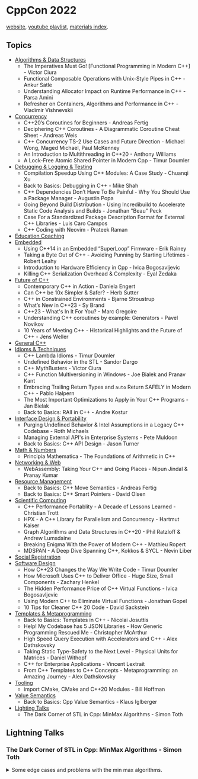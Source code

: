 <!--
ignore these words in spell check for this file
// cSpell:ignore
-->

# CppCon 2022

[website](https://cppcon.org/), [youtube playlist](https://www.youtube.com/playlist?list=PLHTh1InhhwT6c2JNtUiJkaH8YRqzhU7Ag), [materials index](https://github.com/CppCon/CppCon2022).

## Topics

- [Algorithms & Data Structures](Algorithms%20&%20Data%20Structures.md)
  - The Imperatives Must Go! [Functional Programming in Modern C++] - Victor Ciura
  - Functional Composable Operations with Unix-Style Pipes in C++ - Ankur Satle
  - Understanding Allocator Impact on Runtime Performance in C++ - Parsa Amini
  - Refresher on Containers, Algorithms and Performance in C++ - Vladimir Vishnevskii
- [Concurrency](Concurrency.md)
  - C++20’s Coroutines for Beginners - Andreas Fertig
  - Deciphering C++ Coroutines - A Diagrammatic Coroutine Cheat Sheet - Andreas Weis
  - C++ Concurrency TS-2 Use Cases and Future Direction - Michael Wong, Maged Michael, Paul McKenney
  - An Introduction to Multithreading in C++20 - Anthony Williams
  - A Lock-Free Atomic Shared Pointer in Modern Cpp - Timur Doumler
- [Debugging & Logging & Testing](Debugging%20&%20Logging%20&%20Testing.md)
  - Compilation Speedup Using C++ Modules: A Case Study - Chuanqi Xu
  - Back to Basics: Debugging in C++ - Mike Shah
  - C++ Dependencies Don’t Have To Be Painful - Why You Should Use a Package Manager - Augustin Popa
  - Going Beyond Build Distribution - Using Incredibuild to Accelerate Static Code Analysis and Builds - Jonathan "Beau" Peck
  - Case For a Standardized Package Description Format for External C++ Libraries - Luis Caro Campos
  - C++ Coding with Neovim - Prateek Raman
- [Education Coaching](Education%20Coaching.md)
- [Embedded](Embedded.md)
  - Using C++14 in an Embedded “SuperLoop” Firmware - Erik Rainey
  - Taking a Byte Out of C++ - Avoiding Punning by Starting Lifetimes - Robert Leahy
  - Introduction to Hardware Efficiency in Cpp - Ivica Bogosavljevic
  - Killing C++ Serialization Overhead & Complexity - Eyal Zedaka
- [Future of C++](Future%20of%20C++.md)
  - Contemporary C++ in Action - Daniela Engert
  - Can C++ be 10x Simpler & Safer? - Herb Sutter
  - C++ in Constrained Environments - Bjarne Stroustrup
  - What’s New in C++23 - Sy Brand
  - C++23 - What's In It For You? - Marc Gregoire
  - Understanding C++ coroutines by example: Generators - Pavel Novikov
  - 10 Years of Meeting C++ - Historical Highlights and the Future of C++ - Jens Weller
- [General C++](General%20C++.md)
- [Idioms & Techniques](Idioms%20&%20Techniques.md)
  - C++ Lambda Idioms - Timur Doumler
  - Undefined Behavior in the STL - Sandor Dargo
  - C++ MythBusters - Victor Ciura
  - C++ Function Multiversioning in Windows - Joe Bialek and Pranav Kant
  - Embracing Trailing Return Types and `auto` Return SAFELY in Modern C++ - Pablo Halpern
  - The Most Important Optimizations to Apply in Your C++ Programs - Jan Bielak
  - Back to Basics: RAII in C++ - Andre Kostur
- [Interface Design & Portability](Interface%20Design%20&%20Portability.md)
  - Purging Undefined Behavior & Intel Assumptions in a Legacy C++ Codebase - Roth Michaels
  - Managing External API's in Enterprise Systems - Pete Muldoon
  - Back to Basics: C++ API Design - Jason Turner
- [Math & Numbers](Math%20&%20Numbers.md)
  - Principia Mathematica - The Foundations of Arithmetic in C++
- [Networking & Web](Networking%20&%20Web.md)
  - WebAssembly: Taking Your C++ and Going Places - Nipun Jindal & Pranay Kumar
- [Resource Management](Resource%20Management.md)
  - Back to Basics: C++ Move Semantics - Andreas Fertig
  - Back to Basics: C++ Smart Pointers - David Olsen
- [Scientific Computing](Scientific%20Computing.md)
  - C++ Performance Portablity - A Decade of Lessons Learned - Christian Trott
  - HPX - A C++ Library for Parallelism and Concurrency - Hartmut Kaiser
  - Graph Algorithms and Data Structures in C++20 - Phil Ratzloff & Andrew Lumsdaine
  - Breaking Enigma With the Power of Modern C++ - Mathieu Ropert
  - MDSPAN - A Deep Dive Spanning C++, Kokkos & SYCL - Nevin Liber
- [Social Registration](Social%20Registration.md)
- [Software Design](Software%20Design.md)
  - How C++23 Changes the Way We Write Code - Timur Doumler
  - How Microsoft Uses C++ to Deliver Office - Huge Size, Small Components - Zachary Henkel
  - The Hidden Performance Price of C++ Virtual Functions - Ivica Bogosavljevic
  - Using Modern C++ to Eliminate Virtual Functions - Jonathan Gopel
  - 10 Tips for Cleaner C++ 20 Code - David Sackstein
- [Templates & Metaprogramming](Templates%20&%20Metaprogramming.md)
  - Back to Basics: Templates in C++ - Nicolai Josuttis
  - Help! My Codebase has 5 JSON Libraries - How Generic Programming Rescued Me - Christopher McArthur
  - High Speed Query Execution with Accelerators and C++ - Alex Dathskovsky
  - Taking Static Type-Safety to the Next Level - Physical Units for Matrices - Daniel Withopf
  - C++ for Enterprise Applications - Vincent Lextrait
  - From C++ Templates to C++ Concepts - Metaprogramming: an Amazing Journey - Alex Dathskovsky
- [Tooling](Tooling.md)
  - import CMake, CMake and C++20 Modules - Bill Hoffman
- [Value Semantics](Value%20Semantics.md)
  - Back to Basics: Cpp Value Semantics - Klaus Iglberger
- [Lighting Talks](#lightning-talks)
  - The Dark Corner of STL in Cpp: MinMax Algorithms - Simon Toth

## Lightning Talks

### The Dark Corner of STL in Cpp: MinMax Algorithms - Simon Toth

<details>
<summary>
Some edge cases and problems with the min max algorithms.
</summary>

[The Dark Corner of STL in Cpp: MinMax Algorithms](https://youtu.be/jBeTvNgW25M), [slides](https://github.com/HappyCerberus/cppcon22-talk).

Free book about standard C++ algorithms available on github.

why are the min/max algorithms so hard? aren't they simple?

```cpp
auto min = std::min(1,2); // 1
auto max = std::max(1,2); // 2
auto clamped = std::clamp(0,1,2); //1, value, min, max
auto minmax = std::minmax(1,2);
```

but if we look at the templates, we see that minmax returns a pair.

```cpp
template<class T>
const T& min(const T& a, const T& b);

template<class T>
const T& max(const T& a, const T& b);

template<class T>
const T& clamp(const T& v,const T& lo, const T& hi);

template<class T>
std::pair<const T&, const T&> min(const T& a, const T& b);
```

so if we write the code we get references to temporary elements, auto type deduction doesn't deduce reference type.

```cpp
std::pair<const int&, const int&> minMax =std::minmax(1,2);
const int& min = std::min(1,2); // min is a dangling reference

auto [x,y] = std::minmax(1,2); // still dangling
std::pair<int,int> a = std::minmax(1,2); // this is ok.
```

to find this behavior, we need to run an address sanitizer.

there are some variants of the min max algorithms, the c++20 range versions behave the same.

c++14 has variant that take an initializer list, which return by value and not by reference.

```cpp
auto x = std::min({1,2});
// ok, decltype(x) => int

auto pair = std::minmax({1,2});
// ok, decltype(pair) => std::pair<int, int>

const int &z = std::max({1,2});
// ok, lifetime extension
```

but there are problem, because it's impossible to move from an initializer list. so it fails for move only types, and can incur heavy costs for multiple copies.

```cpp
auto x = std::min({MoveOnly{}, MoveOnly{}});
// wouldn't compile

ExpensiveToCopy a,b;
auto y = std::min({a,b});
// 3 copies

auto z = std::min(ExpensiveToCopy{},ExpensiveToCopy{});
// 1 copy since c++17, copy-initialization from prvalue
```

next is the problem of **const correctness**. we have this code

```cpp
MyType a,b;
if (b<a){
  b.do_something();
} else {
  a.do_something();
}
```

but we want it to be more simple, like this:

```cpp
MyType a,b;
std::min(a,b).do_something();
```

this will only work if the method we call is const, because the return value of the algorithm is a const reference. we could use `const_cast<>`, but that isn't very readable, and we might have undefined behavior if the method mutates state.

we would like to fix this:

1. remove the need for `const_cast`
2. remove the potential for dangling reference
3. avoid excessive copies

we can fix this by adding more overloads for the algorithms. then we get things better by using `auto` templates. there's something about the terinary operator here, so we need to call `std::common_reference_t` if we don't use it. we add _requires_ clause.

</details>

